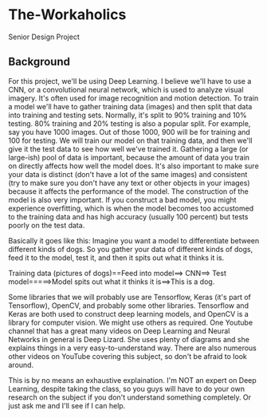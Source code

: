 # The-Workaholics
Senior Design Project 

Background
--------------------------------
For this project, we'll be using Deep Learning. I believe we'll have to use a CNN, or a convolutional neural network, which is used to analyze visual imagery. It's often used for image recognition and motion detection. To train a model we'll have to gather training data (images) and then split that data into training and testing sets. Normally, it's split to 90% training and 10% testing. 80% training and 20% testing is also a popular split. For example, say you have 1000 images. Out of those 1000, 900 will be for training and 100 for testing. We will train our model on that training data, and then we'll give it the test data to see how well we've trained it. Gathering a large (or large-ish) pool of data is important, because the amount of data you train on directly affects how well the model does. It's also important to make sure your data is distinct (don't have a lot of the same images) and consistent (try to make sure you don't have any text or other objects in your images) because it affects the performance of the model. The construction of the model is also very important. If you construct a bad model, you might experience overfitting, which is when the model becomes too accustomed to the training data and has high accuracy (usually 100 percent) but tests poorly on the test data. 

Basically it goes like this: Imagine you want a model to differentiate between different kinds of dogs. So you gather your data of different kinds of dogs, feed it to the model, test it, and then it spits out what it thinks it is.

Training data (pictures of dogs)==Feed into model==> CNN==> Test model=====>Model spits out what it thinks it is==>This is a dog.

Some libraries that we will probably use are Tensorflow, Keras (it's part of Tensorflow), OpenCV, and probably some other libraries. Tensorflow and Keras are both used to construct deep learning models, and OpenCV is a library for computer vision. We might use others as required. One Youtube channel that has a great many videos on Deep Learning and Neural Networks in general is Deep Lizard. She uses plenty of diagrams and she explains things in a very easy-to-understand way. There are also numerous other videos on YouTube covering this subject, so don't be afraid to look around.

This is by no means an exhaustive explaination. I'm NOT an expert on Deep Learning, despite taking the class, so you guys will have to do your own research on the subject if you don't understand something completely. Or just ask me and I'll see if I can help. 
